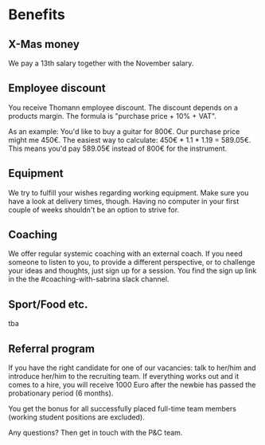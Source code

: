 # Benefits

## X-Mas money

We pay a 13th salary together with the November salary. 

## Employee discount

You receive Thomann employee discount. The discount depends on a products margin. The formula is "purchase price + 10% + VAT". 

As an example: You'd like to buy a guitar for 800€. Our purchase price might me 450€. The easiest way to calculate: 450€ * 1.1 * 1.19 = 589.05€. This means you'd pay 589.05€ instead of 800€ for the instrument.

## Equipment

We try to fulfill your wishes regarding working equipment. Make sure you have a look at delivery times, though. Having no computer in your first couple of weeks shouldn't be an option to strive for.

## Coaching

We offer regular systemic coaching with an external coach. If you need someone to listen to you, to provide a different perspective, or to challenge your ideas and thoughts, just sign up for a session. You find the sign up link in the the #coaching-with-sabrina slack channel.

## Sport/Food etc. 

tba

## Referral program

If you have the right candidate for one of our vacancies: 
talk to her/him and introduce her/him to the recruiting team. If everything works out and it comes to a hire, you will receive 1000 Euro after the newbie has passed the probationary period (6 months). 

You get the bonus for all successfully placed full-time team members (working student positions are excluded).  

Any questions? Then get in touch with the P&C team.

